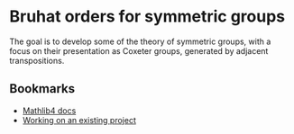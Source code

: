 # Bruhat orders for symmetric groups

The goal is to develop some of the theory of symmetric groups, with a focus on their presentation as Coxeter groups, generated by adjacent transpositions.

## Bookmarks

* [Mathlib4 docs](https://leanprover-community.github.io/mathlib4_docs/)
* [Working on an existing project](https://leanprover-community.github.io/install/project.html#working-on-an-existing-project)

